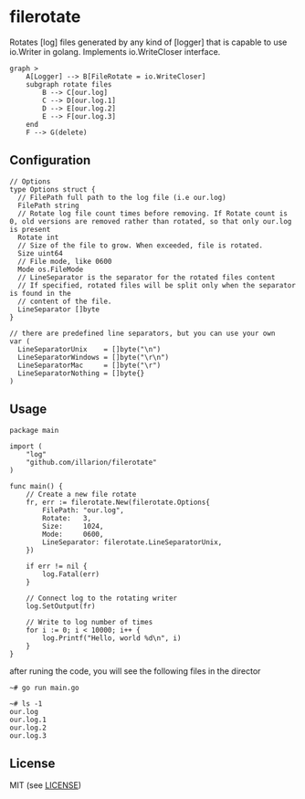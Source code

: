# filerotate

Rotates [log] files generated by any kind of [logger] that is capable to use io.Writer in golang.
Implements io.WriteCloser interface.

```mermaid
graph >
    A[Logger] --> B[FileRotate = io.WriteCloser] 
    subgraph rotate files
        B --> C[our.log]
        C --> D[our.log.1]
        D --> E[our.log.2]
        E --> F[our.log.3]
    end
    F --> G(delete)
```

## Configuration
```golang
// Options
type Options struct {
  // FilePath full path to the log file (i.e our.log)
  FilePath string
  // Rotate log file count times before removing. If Rotate count is 0, old versions are removed rather than rotated, so that only our.log is present
  Rotate int
  // Size of the file to grow. When exceeded, file is rotated.
  Size uint64
  // File mode, like 0600
  Mode os.FileMode
  // LineSeparator is the separator for the rotated files content
  // If specified, rotated files will be split only when the separator is found in the
  // content of the file.
  LineSeparator []byte
}

// there are predefined line separators, but you can use your own
var (
  LineSeparatorUnix    = []byte("\n")
  LineSeparatorWindows = []byte("\r\n")
  LineSeparatorMac     = []byte("\r")
  LineSeparatorNothing = []byte{}
)

```

## Usage

```golang
package main

import (
	"log"
	"github.com/illarion/filerotate"
)

func main() {
    // Create a new file rotate
    fr, err := filerotate.New(filerotate.Options{
        FilePath: "our.log",
        Rotate:   3,
        Size:     1024,
        Mode:     0600,
        LineSeparator: filerotate.LineSeparatorUnix,
    })
    
    if err != nil {
        log.Fatal(err)
    }
   
    // Connect log to the rotating writer
    log.SetOutput(fr)

    // Write to log number of times
    for i := 0; i < 10000; i++ {
        log.Printf("Hello, world %d\n", i)
    }
}
```

after runing the code, you will see the following files in the director

```log
~# go run main.go

~# ls -1
our.log
our.log.1
our.log.2
our.log.3
```

## License
MIT (see [LICENSE](LICENSE))